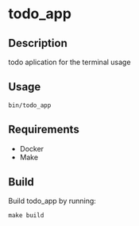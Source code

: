 # todo_app

## Description

todo aplication for the terminal usage

## Usage

```shell
bin/todo_app
```

## Requirements

* Docker
* Make

## Build

Build todo_app by running:

```shell
make build
```
